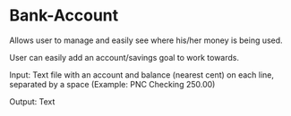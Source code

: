 # Bank-Account

Allows user to manage and easily see where his/her money is being used.

User can easily add an account/savings goal to work towards.

Input: Text file with an account and balance (nearest cent) on each line, separated by a space (Example: PNC Checking 250.00)

Output: Text
